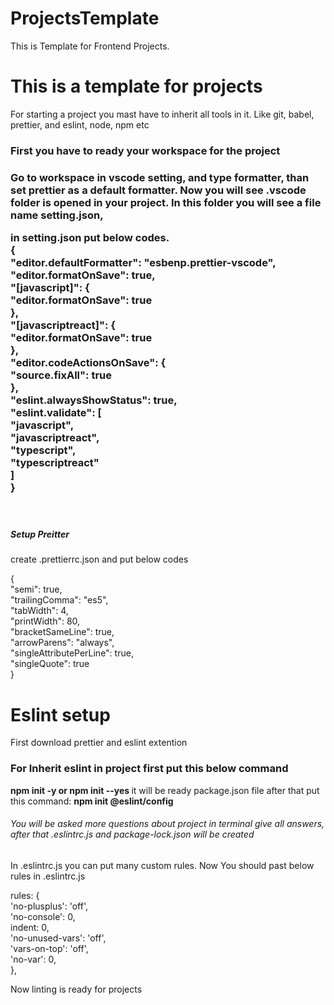 # ProjectsTemplate
This is Template for Frontend Projects.

<h1> This is a template for projects </h1>
<p>For starting a project you mast have to inherit all tools in it. Like git, babel, prettier, and eslint, node, npm etc</p>
<h3> First you have to ready your workspace for the project<h3>
<p> Go to workspace in vscode setting, and type formatter, than set prettier as a default formatter. Now you will see .vscode folder is opened in your project. In this folder you will see a file name setting.json, </p>
  <p>
  in setting.json put below codes. </br>
        { </br>
        "editor.defaultFormatter": "esbenp.prettier-vscode", </br>
        "editor.formatOnSave": true, </br>
        "[javascript]": { </br>
          "editor.formatOnSave": true </br>
        }, </br>
        "[javascriptreact]": { </br>
          "editor.formatOnSave": true </br>
        }, </br>
        "editor.codeActionsOnSave": { </br>
          "source.fixAll": true </br>
        }, </br>
        "eslint.alwaysShowStatus": true, </br>
        "eslint.validate": [ </br>
          "javascript", </br>
          "javascriptreact", </br>
          "typescript", </br>
          "typescriptreact" </br>
        ] </br>
      } </br>
  </p>
  <br/>
  <h5>Setup Preitter</h5>
  create .prettierrc.json and put below codes <br/>
  <p>
       { <br/>
        "semi": true, <br/>
        "trailingComma": "es5", <br/>
        "tabWidth": 4, <br/>
        "printWidth": 80, <br/>
        "bracketSameLine": true, <br/>
        "arrowParens": "always", <br/>
        "singleAttributePerLine": true, <br/>
        "singleQuote": true <br/>
      } <br/>

  </p>
  
 <h1>Eslint setup</h1>
  <p> First download prettier and eslint extention </p>
  
<h3> For Inherit eslint in project first put this below command</h3>
  
<b>  npm init -y or npm init --yes  </b>
it will be ready package.json file
after that put this command:
<b> npm init @eslint/config </b>  
<h6> You will be asked more questions about project in terminal give all answers, after that .eslintrc.js and package-lock.json will be created </h6>
In .eslintrc.js you can put many custom rules. Now You should past below rules in .eslintrc.js
<p>
     rules: {  <br/>
            'no-plusplus': 'off', <br/>
            'no-console': 0, <br/>
            indent: 0, <br/>
            'no-unused-vars': 'off', <br/>
            'vars-on-top': 'off', <br/>
            'no-var': 0, <br/>
        }, <br/>
</p>
<footer> Now linting is ready for projects</footer>



